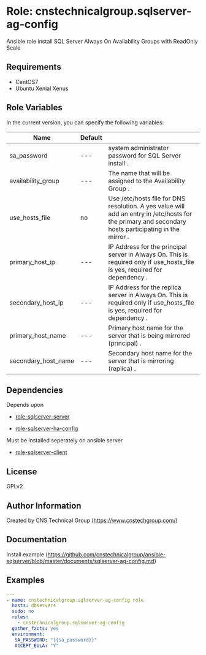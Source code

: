 Role: cnstechnicalgroup.sqlserver-ag-config
========

Ansible role install SQL Server Always On Availability Groups with ReadOnly Scale

Requirements
------------

* CentOS7 
* Ubuntu Xenial Xenus


Role Variables
--------------

In the current version, you can specify the following variables:

| Name                  | Default |                                                                                                                                                                    |
|-----------------------|---------|--------------------------------------------------------------------------------------------------------------------------------------------------------------------|
| sa_password           |   ---   | system administrator password for SQL Server install                                                                                                            .  |
| availability_group    |   ---   | The name that will be assigned to the Availability Group                                                                                                        .  |
| use_hosts_file        |   no    | Use /etc/hosts file for DNS resolution. A yes value will add an entry in /etc/hosts for the primary and secondary hosts participating in the mirror             .  |
| primary_host_ip       |   ---   | IP Address for the principal server in Always On. This is required only if use_hosts_file is yes, required for dependency                                       .  |
| secondary_host_ip     |   ---   | IP Address for the replica server in Always On. This is required only if use_hosts_file is yes, required for dependency                                         .  |
| primary_host_name     |   ---   | Primary host name for the server that is being mirrored (principal)                                                                                             .  |
| secondary_host_name   |   ---   | Secondary host name for the server that is mirroring (replica)                                                                                                  .  |



Dependencies
------------

Depends upon 

* [role-sqlserver-server](https://github.com/cnstechnicalgroup/role-sqlserver-server)

* [role-sqlserver-ha-config](https://github.com/cnstechnicalgroup/role-sqlserver-ha-config)



Must be installed seperately on ansible server

* [role-sqlserver-client](https://github.com/cnstechnicalgroup/role-sqlserver-client)



License
-------

GPLv2

Author Information
------------------

Created by CNS Technical Group (https://www.cnstechgroup.com/)

Documentation
------------------

Install example (https://github.com/cnstechnicalgroup/ansible-sqlserver/blob/master/documents/sqlserver-ag-config.md)


Examples
--------

```yaml
---
- name: cnstechnicalgroup.sqlserver-ag-config role 
  hosts: dbservers
  sudo: no
  roles: 
    - cnstechnicalgroup.sqlserver-ag-config
  gather_facts: yes
  environment:
   SA_PASSWORD: "{{sa_password}}"
   ACCEPT_EULA: "Y"

```
